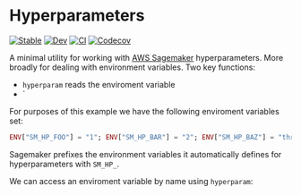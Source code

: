 # Hyperparameters

[![Stable](https://img.shields.io/badge/docs-stable-blue.svg)](https://invenia.github.io/Hyperparameters.jl/stable)
[![Dev](https://img.shields.io/badge/docs-dev-blue.svg)](https://invenia.github.io/Hyperparameters.jl/dev)
[![CI](https://github.com/Invenia/Hyperparameters.jl/workflows/CI/badge.svg)](https://github.com/Invenia/Hyperparameters.jl/actions?query=workflow%3ACI)
[![Codecov](https://codecov.io/gh/invenia/Hyperparameters.jl/branch/master/graph/badge.svg)](https://codecov.io/gh/invenia/Hyperparameters.jl)

A minimal utility for working with [AWS Sagemaker](https://aws.amazon.com/sagemaker/) hyperparameters.
More broadly for dealing with environment variables.
Two key functions:
 - `hyperparam` reads the enviroment variable
 - `


For purposes of this example we have the following enviroment variables set:
```julia
ENV["SM_HP_FOO"] = "1"; ENV["SM_HP_BAR"] = "2"; ENV["SM_HP_BAZ"] = "three"; ENV["SM_HP_QUX"] = "-3.14";
```
Sagemaker prefixes the environment variables it automatically defines for hyperparameters with `SM_HP_`.


We can access an enviroment variable by name using `hyperparam`:
